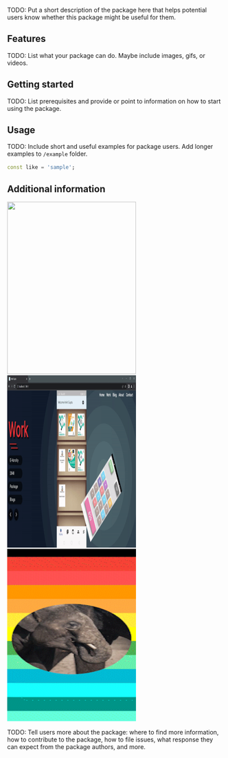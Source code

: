 <!--
This README describes the package. If you publish this package to pub.dev,
this README's contents appear on the landing page for your package.

For information about how to write a good package README, see the guide for
[writing package pages](https://dart.dev/guides/libraries/writing-package-pages).

For general information about developing packages, see the Dart guide for
[creating packages](https://dart.dev/guides/libraries/create-library-packages)
and the Flutter guide for
[developing packages and plugins](https://flutter.dev/developing-packages).
-->

TODO: Put a short description of the package here that helps potential users
know whether this package might be useful for them.

## Features

TODO: List what your package can do. Maybe include images, gifs, or videos.

## Getting started

TODO: List prerequisites and provide or point to information on how to
start using the package.

## Usage

TODO: Include short and useful examples for package users. Add longer examples
to `/example` folder.

```dart
const like = 'sample';
```

## Additional information

<img src='https://raw.githubusercontent.com/devAnkitGupta/rolling_images/master/assets/images/rollingImageRect.gif' width='300' height='400' >

<img src='https://raw.githubusercontent.com/devAnkitGupta/rolling_images/master/assets/images/rollingImageWeb.gif' width='300' height='400' >

<img src='https://raw.githubusercontent.com/devAnkitGupta/rolling_images/master/assets/images/rollingImageCircle.gif' width='300' height='400' >


TODO: Tell users more about the package: where to find more information, how to
contribute to the package, how to file issues, what response they can expect
from the package authors, and more.

